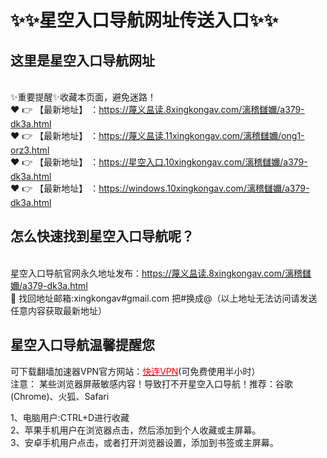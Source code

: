 # :sparkles::sparkles:星空入口导航网址传送入口:sparkles::sparkles:

## 这里是**星空入口导航网址**

<br>✨重要提醒✨收藏本页面，避免迷路！<br>
❤️ 👉 【最新地址】 ：https://蔑义昷读.8xingkongav.com/漓稽讎嬭/a379-dk3a.html<br>
❤️ 👉 【最新地址】 ：https://蔑义昷读.11xingkongav.com/漓稽讎嬭/ong1-orz3.html<br>
❤️ 👉 【最新地址】 ：https://星空入口.10xingkongav.com/漓稽讎嬭/a379-dk3a.html<br>
❤️ 👉 【最新地址】 ：https://windows.10xingkongav.com/漓稽讎嬭/a379-dk3a.html<br>

## 怎么快速找到**星空入口导航**呢？
<br>星空入口导航官网永久地址发布：https://蔑义昷读.8xingkongav.com/漓稽讎嬭/a379-dk3a.html<br>
📧 找回地址邮箱:xingkongav#gmail.com 把#换成@（以上地址无法访问请发送任意内容获取最新地址）<br>
## **星空入口导航温馨提醒您**

可下载翻墙加速器VPN官方网站：<a href="[shoulu.html](https://prolandingpage.onelink.me/HVYA/fr5xi7x2)" target="_blank" class="modalbtn text-blue nmB4hteGKB 3Xyk5Zcf_s" id="loginbox"><font size="" color="#ff0000">快连VPN</font></a>(可免费使用半小时）<br>
注意： 某些浏览器屏蔽敏感内容！导致打不开星空入口导航！推荐：谷歌(Chrome)、火狐、Safari<br>

1、电脑用户:CTRL+D进行收藏<br>
2、苹果手机用户在浏览器点击，然后添加到个人收藏或主屏幕。<br>
3、安卓手机用户点击，或者打开浏览器设置，添加到书签或主屏幕。
